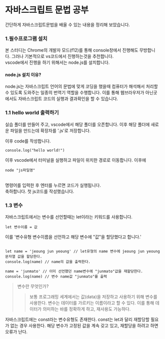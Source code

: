 # 자바스크립트 문법 공부

간단하게 자바스크립트문법을 배울 수 있는 내용을 정리해 보았습니다.

### 1.필수프로그램 설치

본 스터디는 Chrome의 개발자 모드(f12)를 통해 console창에서 진행해도 무방합니다.
그러나 기본적으로 vs코드에서 진행하는것을 추천합니다.
<br>
vscode에서 진행을 하기 위해서는 node.js를 설치합니다.

#### node.js 설치 이유?

node.js는 자바스크립트 언어의 문법에 맞게 코딩을 했을때 컴퓨터가 해석해서 처리할 수 있도록 도와주는 일종의 번역기 역할을 수행합니다. 이를 통해 웹브라우저가 아닌곳에서도 자바스크립트 코드의 실행과 결과확인을 할 수 있습니다.

### 1.1 hello world 출력하기

실습 폴더를 만들어 주고, vscode에서 해당 폴더를 오픈합니다. 이후 해당 폴더에 새로운 파일을 만드는데 확장자를 '.js'로 저장합니다.

이후 code를 작성합니다.

<pre><code>console.log("hello world!")</code></pre>

이후 vscode에서 터미널을 실행하고 파일이 위치한 경로로 이동합니다. 이후에
<br>

    node "js파일명"

<br>
명령어를 입력한 후 엔터를 누르면 코드가 실행됩니다.
<br>
축하합니다. 첫 js코드를 작성했습니다.

### 1.3 변수

자바스크립트에서는 변수를 선언할때는 let이라는 키워드를 사용합니다.

<pre><code>let 변수이름 = 값</code></pre>

이를 '변수유형 변수이름을 선언하고 해당 변수에 "값"을 할당했다고 합니다.'
<br>

<pre><code>
let name = 'jeoung jun yeoung' // let유형의 name 변수에 jeoung jun yeoung 문자열 값을 할당한다.
console.log(name) // name의 값을 출력한다.

name = 'junmato' // 이미 선언했던 name변수에 "junmato"값을 재할당한다.
console.log(name) // 변수 name값 "junmato"를 출력
</code></pre>

> 변수란 무엇인가?
>
> > 보통 프로그래밍 세계에서는 값(data)을 저장하고 사용하기 위해 변수를 사용한다. 변수는 데이터를 가르키는 이름이라고 할 수 있다. 이를 통해 데이터가 의미하는 바를 정확하게 하고, 재사용도 가능하다.

자바스크립트에는 const라는 변수유형도 존재한다. const는 let과 달리 재할당할 필요가 없는 경우 사용한다. 해당 변수가 고정된 값을 계속 갖고 있고, 재할당을 하려고 하면 오류가 난다.
